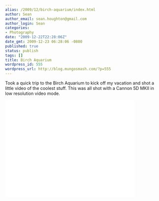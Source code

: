```yaml
---
alias: /2009/12/birch-aquarium/index.html
author: Sean
author_email: sean.houghton@gmail.com
author_login: Sean
categories:
- Photography
date: "2009-12-22T22:28:06Z"
date_gmt: 2009-12-23 06:28:06 -0800
published: true
status: publish
tags: []
title: Birch Aquarium
wordpress_id: 555
wordpress_url: http://blog.mungosmash.com/?p=555
---
```

Took a quick trip to the Birch Aquarium to kick off my vacation and shot a little video of the coolest stuff.  This was all shot with a Cannon 5D MKII in low resolution video mode.

<iframe width="420" height="315" src="//www.youtube.com/embed/d3PKldefAtA" frameborder="0" allowfullscreen></iframe>
